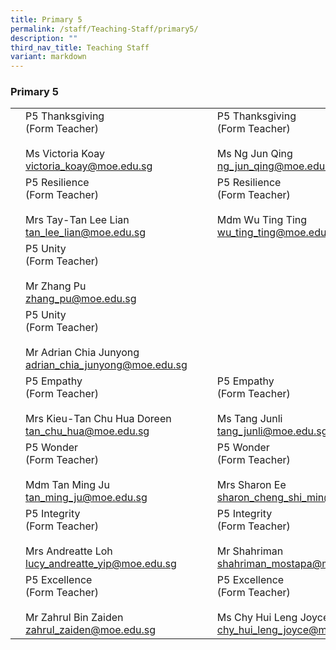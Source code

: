 ```yaml
---
title: Primary 5
permalink: /staff/Teaching-Staff/primary5/
description: ""
third_nav_title: Teaching Staff
variant: markdown
---
```

### Primary 5


|  	|  	|  	|  	|  	|
|---	|---	|---	|---	|---	|
|  	| P5 Thanksgiving<br>(Form Teacher)<br><br>Ms Victoria Koay<br>victoria_koay@moe.edu.sg	|   	| 	| P5 Thanksgiving<br>(Form Teacher)<br><br> Ms Ng Jun Qing<br>ng_jun_qing@moe.edu.sg|
| 	| P5 Resilience<br>(Form Teacher)<br><br>Mrs Tay-Tan Lee Lian<br>tan_lee_lian@moe.edu.sg|   	|	| P5 Resilience <br>(Form Teacher)<br><br>Mdm Wu Ting Ting<br>wu_ting_ting@moe.edu.sg	|
| 	| P5 Unity <br>(Form Teacher)<br><br>Mr Zhang Pu<br>zhang_pu@moe.edu.sg
| 	| P5 Unity<br>(Form Teacher)<br><br>Mr Adrian Chia Junyong<br>adrian_chia_junyong@moe.edu.sg
| 	| P5 Empathy<br>(Form Teacher)<br><br> Mrs Kieu-Tan Chu Hua Doreen<br>tan_chu_hua@moe.edu.sg 	|   	|	| P5 Empathy<br>(Form Teacher)<br><br> Ms Tang Junli<br>tang_junli@moe.edu.sg	|
| 	| P5 Wonder<br>(Form Teacher)<br><br>Mdm Tan Ming Ju<br>tan_ming_ju@moe.edu.sg	|   	| 	| P5 Wonder<br>(Form Teacher)<br><br>Mrs Sharon Ee<br>sharon_cheng_shi_min@moe.edu.sg	|
| 	| P5 Integrity<br>(Form Teacher)<br><br>Mrs Andreatte Loh<br>lucy_andreatte_yip@moe.edu.sg	|   	|  	| P5 Integrity<br>(Form Teacher)<br><br>Mr Shahriman<br>shahriman_mostapa@moe.edu.sg	|
| 	| P5 Excellence<br>(Form Teacher)<br><br>Mr Zahrul Bin Zaiden<br>zahrul_zaiden@moe.edu.sg	|   	| 	| P5 Excellence<br>(Form Teacher)<br><br>Ms Chy Hui Leng Joyce<br>chy_hui_leng_joyce@moe.edu.sg 	|